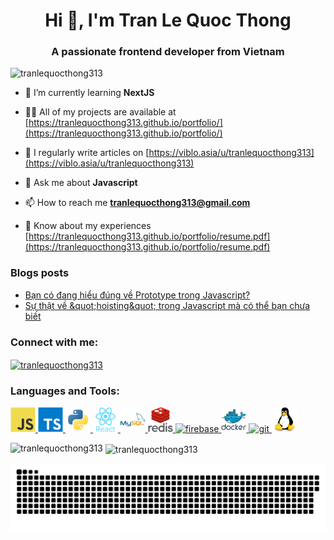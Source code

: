 <h1 align="center">Hi 👋, I'm Tran Le Quoc Thong</h1>
<h3 align="center">A passionate frontend developer from Vietnam</h3>

<p align="left"> <img src="https://komarev.com/ghpvc/?username=tranlequocthong313&label=Profile%20views&color=0e75b6&style=flat" alt="tranlequocthong313" /> </p>

- 🌱 I’m currently learning **NextJS**

- 👨‍💻 All of my projects are available at [https://tranlequocthong313.github.io/portfolio/](https://tranlequocthong313.github.io/portfolio/)

- 📝 I regularly write articles on [https://viblo.asia/u/tranlequocthong313](https://viblo.asia/u/tranlequocthong313)

- 💬 Ask me about **Javascript**

- 📫 How to reach me **tranlequocthong313@gmail.com**

- 📄 Know about my experiences [https://tranlequocthong313.github.io/portfolio/resume.pdf](https://tranlequocthong313.github.io/portfolio/resume.pdf)

### Blogs posts
<!-- BLOG-POST-LIST:START -->
- [Bạn có đang hiểu đúng về Prototype trong Javascript?](https://viblo.asia/p/ban-co-dang-hieu-dung-ve-prototype-trong-javascript-m2vJPr6aVeK)
- [Sự thật về &amp;quot;hoisting&amp;quot; trong Javascript mà có thể bạn chưa biết](https://viblo.asia/p/su-that-ve-hoisting-trong-javascript-ma-co-the-ban-chua-biet-WR5JRAM74Gv)
<!-- BLOG-POST-LIST:END -->

<h3 align="left">Connect with me:</h3>
<p align="left">
<a href="https://linkedin.com/in/tranlequocthong313" target="blank"><img align="center" src="https://raw.githubusercontent.com/rahuldkjain/github-profile-readme-generator/master/src/images/icons/Social/linked-in-alt.svg" alt="tranlequocthong313" height="30" width="40" /></a>
</p>

<h3 align="left">Languages and Tools:</h3>
<p align="left"> 
  <a href="https://developer.mozilla.org/en-US/docs/Web/JavaScript" target="_blank" rel="noreferrer"> <img src="https://raw.githubusercontent.com/devicons/devicon/master/icons/javascript/javascript-original.svg" alt="javascript" width="40" height="40"/> </a> 
  <a href="https://www.typescriptlang.org/" target="_blank" rel="noreferrer"> <img src="https://raw.githubusercontent.com/devicons/devicon/master/icons/typescript/typescript-original.svg" alt="typescript" width="40" height="40"/> </a> 
  <a href="https://www.python.org" target="_blank" rel="noreferrer"> <img src="https://raw.githubusercontent.com/devicons/devicon/master/icons/python/python-original.svg" alt="python" width="40" height="40"/> </a> 
  <a href="https://reactjs.org/" target="_blank" rel="noreferrer"> <img src="https://raw.githubusercontent.com/devicons/devicon/master/icons/react/react-original-wordmark.svg" alt="react" width="40" height="40"/> </a> 
  <a href="https://www.mysql.com/" target="_blank" rel="noreferrer"> <img src="https://raw.githubusercontent.com/devicons/devicon/master/icons/mysql/mysql-original-wordmark.svg" alt="mysql" width="40" height="40"/> </a> 
  <a href="https://redis.io" target="_blank" rel="noreferrer"> <img src="https://raw.githubusercontent.com/devicons/devicon/master/icons/redis/redis-original-wordmark.svg" alt="redis" width="40" height="40"/> </a> 
  <a href="https://firebase.google.com/" target="_blank" rel="noreferrer"> <img src="https://www.vectorlogo.zone/logos/firebase/firebase-icon.svg" alt="firebase" width="40" height="40"/> </a> 
  <a href="https://www.docker.com/" target="_blank" rel="noreferrer"> <img src="https://raw.githubusercontent.com/devicons/devicon/master/icons/docker/docker-original-wordmark.svg" alt="docker" width="40" height="40"/> </a> 
  <a href="https://git-scm.com/" target="_blank" rel="noreferrer"> <img src="https://www.vectorlogo.zone/logos/git-scm/git-scm-icon.svg" alt="git" width="40" height="40"/> </a> 
  <a href="https://www.linux.org/" target="_blank" rel="noreferrer"> <img src="https://raw.githubusercontent.com/devicons/devicon/master/icons/linux/linux-original.svg" alt="linux" width="40" height="40"/> </a> 
</p>

<p><img align="left" src="https://github-readme-stats.vercel.app/api/top-langs?username=tranlequocthong313&show_icons=true&locale=en&layout=compact" alt="tranlequocthong313" /></p>

<p>&nbsp;<img align="center" src="https://github-readme-stats.vercel.app/api?username=tranlequocthong313&show_icons=true&locale=en" alt="tranlequocthong313" /></p>

![snake gif](https://github.com/tranlequocthong313/tranlequocthong313/blob/output/github-snake-dark.svg)
